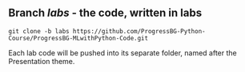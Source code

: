 ## Branch  *labs* - the code, written in labs

```
git clone -b labs https://github.com/ProgressBG-Python-Course/ProgressBG-MLwithPython-Code.git
```

Each lab code will be pushed into its separate folder, named after the Presentation theme.